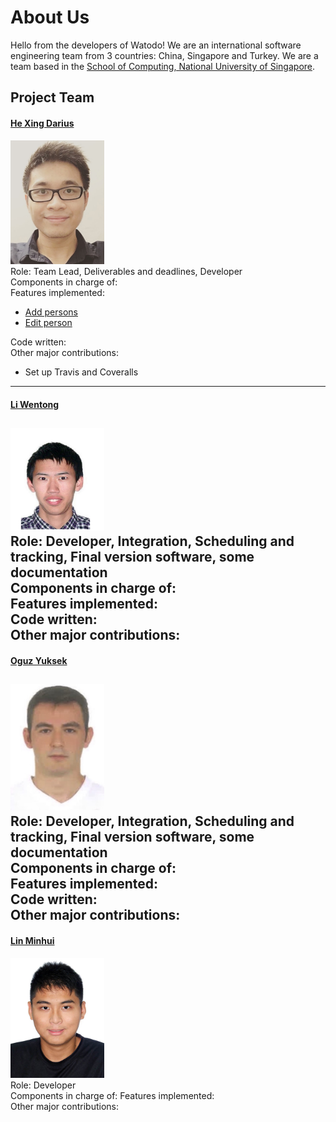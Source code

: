 # About Us

Hello from the developers of Watodo! We are an international software engineering team from 3 countries: China, Singapore and Turkey. We are a team based in the [School of Computing, National University of Singapore](http://www.comp.nus.edu.sg).

## Project Team

#### [He Xing Darius](https://github.com/hesingon) <br>
<img src="images/hesingon.png" width="150"><br>
Role: Team Lead, Deliverables and deadlines, Developer <br>
Components in charge of:<br>
Features implemented: <br>
   * [Add persons]()<br>
   * [Edit person]()<br>

Code written:<br>
Other major contributions:<br>
   * Set up Travis and Coveralls<br>
-----

#### [Li Wentong](http://github.com/Wentong-DST) <br>
<img src="images/wentong.png" width="150"><br>
Role: Developer, Integration, Scheduling and tracking, Final version software, some documentation <br>
Components in charge of:<br>
Features implemented: <br>
Code written:<br>
Other major contributions:<br>
-----

#### [Oguz Yuksek](http://github.com/yuksek) <br>
<img src="images/OguzYuksek.png" width="150"><br>
Role: Developer, Integration, Scheduling and tracking, Final version software, some documentation <br>
Components in charge of:<br>
Features implemented: <br>
Code written:<br>
Other major contributions:<br>
-----

#### [Lin Minhui](http://github.com/lmh1234) <br>
<img src="images/minhui.png" width="150"><br>
Role: Developer<br>
Components in charge of:
Features implemented: <br>
Other major contributions:<br>
